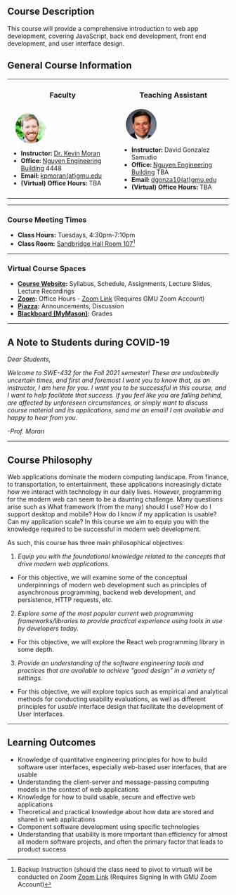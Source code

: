 ## Course Description

This course will provide a comprehensive introduction to web app development, covering JavaScript, back end development, front end development, and user interface design.

## General Course Information

<table width="100%">
	<tr>
		<th width="50%"> <h3>Faculty</h3> </th>
		<th width="50%"> <h3>Teaching Assistant</h3> </th>
	</tr>
	<tr>
		<td width="50%">
			&nbsp;&nbsp; <img style="vertical-align:middle" src="images/Prof-Moran.png">
			<ul>
				<li style="font-size:14px";><b>Instructor:</b> <a href="https://www.kpmoran.com">Dr. Kevin Moran</a></li>
				<li style="font-size:14px";><b>Office:</b> <a href="https://cs.gmu.edu/about/visit-the-department/">Nguyen Engineering Building</a> 4448</li>
				<li style="font-size:14px";><b>Email:</b> <a href="mailto:kpmoran@gmu.edu">kpmoran(at)gmu.edu</a></li>
				<li style="font-size:14px";><b>(Virtual) Office Hours:</b> TBA</li>
			<ul>
		</td>
		<td width="50%">
			&nbsp;&nbsp; <img style="vertical-align:middle" src="images/David.png">
			<ul>
	<li style="font-size:14px";><b>Instructor:</b> David Gonzalez Samudio</a></li>
				<li style="font-size:14px";><b>Office:</b> <a href="https://cs.gmu.edu/about/visit-the-department/">Nguyen Engineering Building</a> TBA</li>
				<li style="font-size:14px";><b>Email:</b> <a href="mailto:dgonza10@gmu.edu">dgonza10(at)gmu.edu</a></li>
				<li style="font-size:14px";><b>(Virtual) Office Hours:</b> TBA</li>
			<ul>
		</td>
	</tr>
</table>


---------

### Course Meeting Times

* **Class Hours:** Tuesdays, 4:30pm-7:10pm
* **Class Room:** [Sandbridge Hall Room 107]()[^1] 

[^1]: Backup Instruction (should the class need to pivot to virtual) will be conducted on Zoom [Zoom Link](https://gmu.zoom.us/j/) (Requires Signing In with GMU Zoom Account)

<!----
<div style="text-align: center;">
<a href="https://gmu.zoom.us/j/98318501915" title="Click Here to Join the Zoom Meeting" class="md-button md-button--primary">Join the Zoom Meeting </a>
</div>
--->

---------

### Virtual Course Spaces

* **[Course Website](https://cs.gmu.edu/~kpmoran/teaching/swe-432-f21):** Syllabus, Schedule, Assignments, Lecture Slides, Lecture Recordings
* **[Zoom](https://gmu.zoom.us/j/98318501915):** Office Hours - [Zoom Link](https://gmu.zoom.us/j/) (Requires GMU Zoom Account)
* **[Piazza](https://piazza.com/gmu/fall2021/swe432/home):** Announcements, Discussion
* **[Blackboard (MyMason)](https://mymason.gmu.edu/):** Grades

---------

## A Note to Students during COVID-19

*Dear Students,*

*Welcome to SWE-432 for the Fall 2021 semester! These are undoubtedly uncertain times, and first and foremost I want you to know that, as an instructor, I am here for you. I want you to be successful in this course, and I want to help facilitate that success. If you feel like you are falling behind, are affected by unforeseen circumstances, or simply want to discuss course material and its applications, send me an email! I am available and happy to hear from you.*

*-Prof. Moran*

---------

## Course Philosophy

Web applications dominate the modern computing landscape. From finance, to transportation, to entertainment, these applications increasingly dictate how we interact with technology in our daily lives. However, programming for the modern web can seem to be a daunting challenge. Many questions arise such as What framework (from the many) should I use? How do I support desktop and mobile? How do I know if my application is usable? Can my application scale? In this course we aim to equip you with the knowledge required to be successful in modern web development.

As such, this course has three main philosophical objectives:

1) *Equip you with the foundational knowledge related to the concepts that drive modern web applications.*

 * For this objective, we will examine some of the conceptual underpinnings of modern web development such as principles of asynchronous programming, backend web development, and persistence, HTTP requests, etc.

2) *Explore some of the most popular current web programming frameworks/libraries to provide practical experience using tools in use by developers today.* 

* For this objective, we will explore the React web programming library in some depth.

3) *Provide an understanding of the software engineering tools and practices that are available to achieve "good design" in a variety of settings.*

* For this objective, we will explore topics such as empirical and analytical methods for conducting usability evaluations, as well as different principles for *usable* interface design that facilitate the development of User Interfaces.

---------

## Learning Outcomes

* Knowledge of quantitative engineering principles for how to build software user interfaces, especially web-based user interfaces, that are usable
* Understanding the client-server and message-passing computing models in the context of web applications
* Knowledge for how to build usable, secure and effective web applications
* Theoretical and practical knowledge about how data are stored and shared in web applications
* Component software development using specific technologies
* Understanding that usability is more important than efficiency for almost all modern software projects, and often the primary factor that leads to product success

